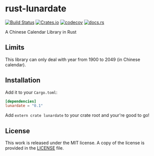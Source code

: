 # rust-lunardate

[![Build Status](https://travis-ci.org/messense/rust-lunardate.svg)](https://travis-ci.org/messense/rust-lunardate)
[![Crates.io](https://img.shields.io/crates/v/lunardate.svg)](https://crates.io/crates/lunardate)
[![codecov](https://codecov.io/gh/messense/rust-lunardate/branch/master/graph/badge.svg)](https://codecov.io/gh/messense/rust-lunardate)
[![docs.rs](https://docs.rs/lunardate/badge.svg)](https://docs.rs/lunardate/)

A Chinese Calendar Library in Rust

## Limits

This library can only deal with year from 1900 to 2049 (in Chinese calendar).

## Installation

Add it to your ``Cargo.toml``:

```toml
[dependencies]
lunardate = "0.1"
```

Add ``extern crate lunardate`` to your crate root and your're good to go!

## License

This work is released under the MIT license. A copy of the license is provided in the [LICENSE](./LICENSE) file.
